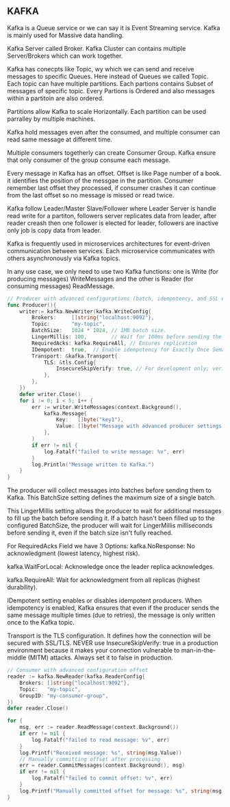 ## KAFKA

Kafka is a Queue service or we can say it is Event Streaming service.
Kafka is mainly used for Massive data handling.

Kafka Server called Broker. Kafka Cluster can contains multiple Server/Brokers which can work together.

Kafka has conecpts like Topic, wy which we can send and receive messages to specific Queues. Here instead of Queues we called Topic. Each topic can have multiple partitions. Each partions contains Subset of messages of specific topic. Every Partions is Ordered and also messages within a partitoin are also ordered.

Partitions allow Kafka to scale Horizontally. Each partition can be used parralley by multiple machines.

Kafka hold messages even after the consumed, and multiple consumer can read same message at different time.

Multiple consumers togetherly can create Consumer Group. Kafka ensure that only consumer of the group consume each message. 

Every message in Kafka has an offset. Offset is like Page number of a book. it identifies the position of the messgae in the partition. Consumer remember last offset they processed, if consumer crashes it can continue from the last  offset so no message is missed or read twice.

Kafka follow Leader/Master Slave/Follower where Leader Server is handle read write for a partiton, followers server replicates data from leader, after reader creash then one follower is elected for leader, followers are inactive only job is copy data from leader.

Kafka is frequently used in microservices architectures for event-driven communication between services. Each microservice communicates with others asynchronously via Kafka topics.

In any use case, we only need to use two Kafka functions: one is Write (for producing messages) WriteMessages and the other is Reader (for consuming messages) ReadMessage.

```go
// Producer with advanced configurations (batch, idempotency, and SSL encryption)
func Producer(){   
    writer:= kafka.NewWriter(kafka.WriteConfig{
        Brokers:     []string{"localhost:9092"},
		Topic:       "my-topic",
		BatchSize:   1024 * 1024, // 1MB batch size. 
		LingerMillis: 100,        // Wait for 100ms before sending the batch
		RequiredAcks: kafka.RequireAll, // Ensures replication
		IDempotent:  true,  // Enable idempotency for Exactly Once Semantics (EOS)
		Transport: &kafka.Transport{
			TLS: &tls.Config{
				InsecureSkipVerify: true, // For development only; verify in production
			},
		},
    })
    defer writer.Close()
    for i := 0; i < 5; i++ {
		err := writer.WriteMessages(context.Background(),
			kafka.Message{
				Key:   []byte("key1"),
				Value: []byte("Message with advanced producer settings " + string(i)),
			},
		)
		if err != nil {
			log.Fatalf("failed to write message: %v", err)
		}
		log.Println("Message written to Kafka.")
	}
}
```

The producer will collect messages into batches before sending them to Kafka. This BatchSize setting defines the maximum size of a single batch.

This LingerMillis setting allows the producer to wait for additional messages to fill up the batch before sending it. If a batch hasn't been filled up to the configured BatchSize, the producer will wait for LingerMillis milliseconds before sending it, even if the batch size isn't fully reached.

For RequiredAcks Field we have 3 Options:
kafka.NoResponse: No acknowledgment (lowest latency, highest risk).

kafka.WaitForLocal: Acknowledge once the leader replica acknowledges.

kafka.RequireAll: Wait for acknowledgment from all replicas (highest durability).

IDempotent setting enables or disables idempotent producers. When idempotency is enabled, Kafka ensures that even if the producer sends the same message multiple times (due to retries), the message is only written once to the Kafka topic.

Transport is the TLS configuration. It defines how the connection will be secured with SSL/TLS.
NEVER use InsecureSkipVerify: true in a production environment because it makes your connection vulnerable to man-in-the-middle (MITM) attacks. Always set it to false in production.


```go
// Consumer with advanced configuration offset
reader := kafka.NewReader(kafka.ReaderConfig{
	Brokers: []string{"localhost:9092"},
	Topic:   "my-topic",
	GroupID: "my-consumer-group",
})
defer reader.Close()

for {
	msg, err := reader.ReadMessage(context.Background())
	if err != nil {
		log.Fatalf("failed to read message: %v", err)
	}
	log.Printf("Received message: %s", string(msg.Value))
    // Manually committing offset after processing
	err = reader.CommitMessages(context.Background(), msg)
	if err != nil {
		log.Fatalf("failed to commit offset: %v", err)
	}
	log.Printf("Manually committed offset for message: %s", string(msg.Value))
}
```